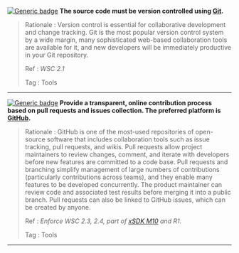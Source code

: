 [![Generic badge](https://img.shields.io/badge/M.ver-1-red.svg)]() **The source code must be version controlled using [Git](https://git-scm.com).**

>Rationale
>: Version control is essential for collaborative development and change tracking. Git is the most popular version control system by a wide margin, many sophisticated web-based collaboration tools are available for it, and new developers will be immediately productive in your Git repository.
>
>Ref
>: *WSC 2.1*
>
>Tag
>: Tools

---

[![Generic badge](https://img.shields.io/badge/M.ver-2-red.svg)]() **Provide a transparent, online contribution process based on pull requests and issues collection. The preferred platform is [GitHub](https://github.com).**

>Rationale
>: GitHub is one of the most-used repositories of open-source software that includes collaboration tools such as issue tracking, pull requests, and wikis. Pull requests allow project maintainers to review changes, comment, and iterate with developers before new features are committed to a code base. Pull requests and branching simplify management of large numbers of contributions (particularly contributions across teams), and they enable many features to be developed concurrently. The product maintainer can review code and associated test results before merging it into a public branch. Pull requests can also be linked to GitHub issues, which can be created by anyone.
>
>Ref
>: *Enforce WSC 2.3, 2.4, part of [xSDK M10](https://xsdk.info/policies) and R1.*
>
>Tag
>: Tools

---
